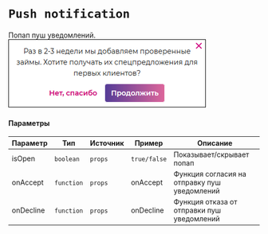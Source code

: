 # `Push notification`
Попап пуш уведомлений.<br/>
![Push](images/1.png)

#### Параметры
|Параметр|Тип|Источник|Пример|Описание|
|---|---|---|---|---|
|isOpen|`boolean`|`props`|`true/false`|Показывает/скрывает попап|
|onAccept|`function`|`props`|onAccept|Функция согласия на отправку пуш уведомлений|
|onDecline|`function`|`props`|onDecline|Функция отказа от отправки пуш уведомлений|
